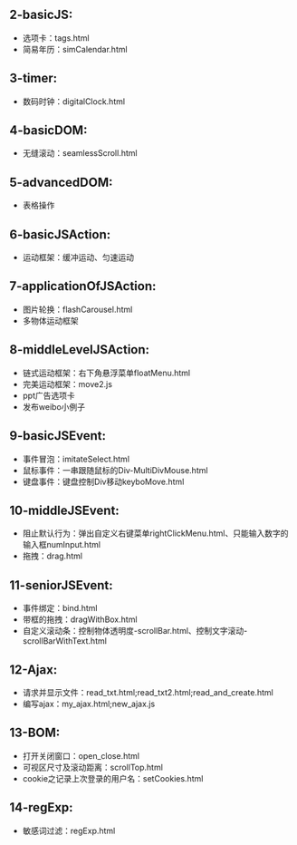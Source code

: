 ## 2-basicJS:
- 选项卡：tags.html
- 简易年历：simCalendar.html
## 3-timer:
- 数码时钟：digitalClock.html
## 4-basicDOM:
- 无缝滚动：seamlessScroll.html
## 5-advancedDOM:
- 表格操作
## 6-basicJSAction:
- 运动框架：缓冲运动、匀速运动
## 7-applicationOfJSAction:
- 图片轮换：flashCarousel.html
- 多物体运动框架
## 8-middleLevelJSAction:
- 链式运动框架：右下角悬浮菜单floatMenu.html
- 完美运动框架：move2.js
- ppt广告选项卡
- 发布weibo小例子
## 9-basicJSEvent:
- 事件冒泡：imitateSelect.html
- 鼠标事件：一串跟随鼠标的Div-MultiDivMouse.html
- 键盘事件：键盘控制Div移动keyboMove.html
## 10-middleJSEvent:
- 阻止默认行为：弹出自定义右键菜单rightClickMenu.html、只能输入数字的输入框numInput.html
- 拖拽：drag.html
## 11-seniorJSEvent:
- 事件绑定：bind.html
- 带框的拖拽：dragWithBox.html
- 自定义滚动条：控制物体透明度-scrollBar.html、控制文字滚动-scrollBarWithText.html
## 12-Ajax:
- 请求并显示文件：read_txt.html;read_txt2.html;read_and_create.html
- 编写ajax：my_ajax.html;new_ajax.js
## 13-BOM:
- 打开关闭窗口：open_close.html
- 可视区尺寸及滚动距离：scrollTop.html
- cookie之记录上次登录的用户名：setCookies.html
## 14-regExp:
- 敏感词过滤：regExp.html

